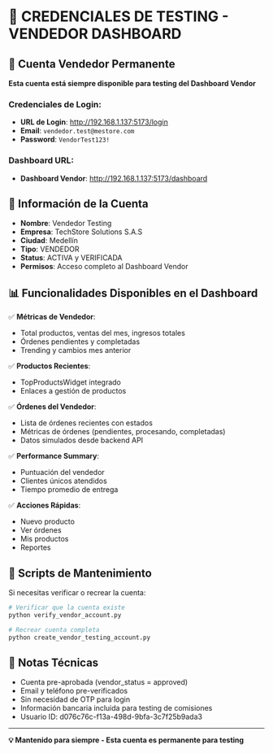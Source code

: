 # 🧪 CREDENCIALES DE TESTING - VENDEDOR DASHBOARD

## 🔐 Cuenta Vendedor Permanente

**Esta cuenta está siempre disponible para testing del Dashboard Vendor**

### Credenciales de Login:
- **URL de Login**: http://192.168.1.137:5173/login
- **Email**: `vendedor.test@mestore.com`
- **Password**: `VendorTest123!`

### Dashboard URL:
- **Dashboard Vendor**: http://192.168.1.137:5173/dashboard

## 👤 Información de la Cuenta

- **Nombre**: Vendedor Testing
- **Empresa**: TechStore Solutions S.A.S
- **Ciudad**: Medellín
- **Tipo**: VENDEDOR
- **Status**: ACTIVA y VERIFICADA
- **Permisos**: Acceso completo al Dashboard Vendor

## 📊 Funcionalidades Disponibles en el Dashboard

✅ **Métricas de Vendedor**:
- Total productos, ventas del mes, ingresos totales
- Órdenes pendientes y completadas
- Trending y cambios mes anterior

✅ **Productos Recientes**:
- TopProductsWidget integrado
- Enlaces a gestión de productos

✅ **Órdenes del Vendedor**:
- Lista de órdenes recientes con estados
- Métricas de órdenes (pendientes, procesando, completadas)
- Datos simulados desde backend API

✅ **Performance Summary**:
- Puntuación del vendedor
- Clientes únicos atendidos
- Tiempo promedio de entrega

✅ **Acciones Rápidas**:
- Nuevo producto
- Ver órdenes
- Mis productos
- Reportes

## 🔧 Scripts de Mantenimiento

Si necesitas verificar o recrear la cuenta:

```bash
# Verificar que la cuenta existe
python verify_vendor_account.py

# Recrear cuenta completa
python create_vendor_testing_account.py
```

## 📝 Notas Técnicas

- Cuenta pre-aprobada (vendor_status = approved)
- Email y teléfono pre-verificados
- Sin necesidad de OTP para login
- Información bancaria incluida para testing de comisiones
- Usuario ID: d076c76c-f13a-498d-9bfa-3c7f25b9ada3

---

**💡 Mantenido para siempre - Esta cuenta es permanente para testing**